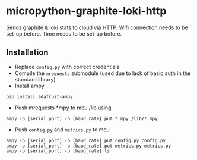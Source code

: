 # micropython-graphite-loki-http
Sends graphite & loki stats to cloud via HTTP.
Wifi connection needs to be set-up before. 
Time needs to be set-up before.

## Installation
- Replace `config.py` with correct credentials
- Compile the `mrequests` submodule (used due to lack of basic auth in the standard library)
- Install ampy
```
pip install adafruit-ampy
```
- Push mrequests *mpy to mcu /lib using
```
ampy -p [serial_port] -b [baud_rate] put *.mpy /lib/*.mpy
```
- Push `config.py` and `metrics.py` to mcu
```
ampy -p [serial_port] -b [baud_rate] put config.py config.py
ampy -p [serial_port] -b [baud_rate] put metrics.py metrics.py
ampy -p [serial_port] -b [baud_rate] ls
```
